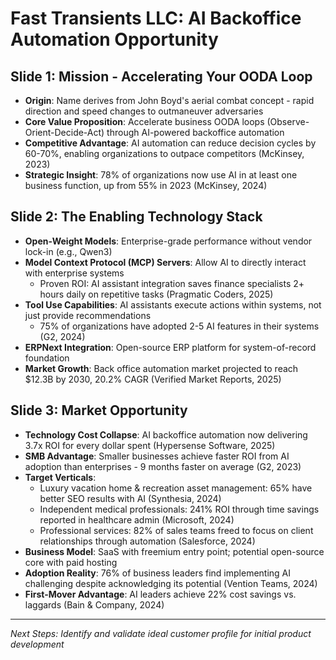 # Fast Transients LLC: AI Backoffice Automation Opportunity

## Slide 1: Mission - Accelerating Your OODA Loop

* **Origin**: Name derives from John Boyd's aerial combat concept - rapid direction and speed changes to outmaneuver adversaries
* **Core Value Proposition**: Accelerate business OODA loops (Observe-Orient-Decide-Act) through AI-powered backoffice automation
* **Competitive Advantage**: AI automation can reduce decision cycles by 60-70%, enabling organizations to outpace competitors (McKinsey, 2023)
* **Strategic Insight**: 78% of organizations now use AI in at least one business function, up from 55% in 2023 (McKinsey, 2024)

## Slide 2: The Enabling Technology Stack

* **Open-Weight Models**: Enterprise-grade performance without vendor lock-in (e.g., Qwen3)
* **Model Context Protocol (MCP) Servers**: Allow AI to directly interact with enterprise systems
  - Proven ROI: AI assistant integration saves finance specialists 2+ hours daily on repetitive tasks (Pragmatic Coders, 2025)
* **Tool Use Capabilities**: AI assistants execute actions within systems, not just provide recommendations
  - 75% of organizations have adopted 2-5 AI features in their systems (G2, 2024)
* **ERPNext Integration**: Open-source ERP platform for system-of-record foundation
* **Market Growth**: Back office automation market projected to reach $12.3B by 2030, 20.2% CAGR (Verified Market Reports, 2025)

## Slide 3: Market Opportunity

* **Technology Cost Collapse**: AI backoffice automation now delivering 3.7x ROI for every dollar spent (Hypersense Software, 2025)
* **SMB Advantage**: Smaller businesses achieve faster ROI from AI adoption than enterprises - 9 months faster on average (G2, 2023)
* **Target Verticals**:
  - Luxury vacation home & recreation asset management: 65% have better SEO results with AI (Synthesia, 2024)
  - Independent medical professionals: 241% ROI through time savings reported in healthcare admin (Microsoft, 2024)
  - Professional services: 82% of sales teams freed to focus on client relationships through automation (Salesforce, 2024)
* **Business Model**: SaaS with freemium entry point; potential open-source core with paid hosting
* **Adoption Reality**: 76% of business leaders find implementing AI challenging despite acknowledging its potential (Vention Teams, 2024)
* **First-Mover Advantage**: AI leaders achieve 22% cost savings vs. laggards (Bain & Company, 2024)

---

*Next Steps: Identify and validate ideal customer profile for initial product development*